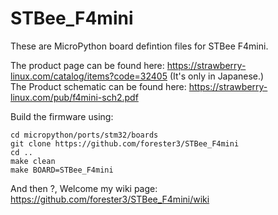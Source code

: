 # STBee_F4mini
These are MicroPython board defintion files for STBee F4mini.

The product page can be found here: https://strawberry-linux.com/catalog/items?code=32405 (It's only in Japanese.)  
The Product schematic can be found here: https://strawberry-linux.com/pub/f4mini-sch2.pdf

Build the firmware using:
~~~
cd micropython/ports/stm32/boards
git clone https://github.com/forester3/STBee_F4mini
cd ..
make clean
make BOARD=STBee_F4mini
~~~
And then ?, Welcome my wiki page: https://github.com/forester3/STBee_F4mini/wiki

